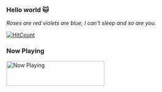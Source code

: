 ### Hello world 🐱
_Roses are red violets are blue, I can't sleep and so are you._

[![HitCount](http://hits.dwyl.com/raisoturu/raisoturu.svg)](http://hits.dwyl.com/raisoturu/raisoturu)

### Now Playing
<a href="https://now-playing.anvaqta.id/now-playing?open">
    <img src="https://now-playing.anvaqta.id/now-playing" width="256" height="64" alt="Now Playing">
</a>

